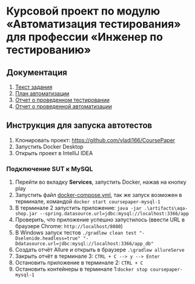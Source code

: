 # Курсовой проект по модулю «Автоматизация тестирования» для профессии «Инженер по тестированию»
## Документация

1. [Текст задания](https://github.com/netology-code/aqa-qamid-diplom/blob/main/README.md)
2. [План автоматизации](https://github.com/vladi166/CoursePaper/blob/main/docs/Plan.md)
3. [Отчет о проведенном тестировании](https://github.com/vladi166/CoursePaper/blob/main/docs/Report.md)
4. [Отчет о проведенной автоматизации](https://github.com/vladi166/CoursePaper/blob/main/docs/Summary.md)

## **Инструкция для запуска автотестов**

1. Клонировать проект: https://github.com/vladi166/CoursePaper
2. Запустить Docker Desktop
3. Открыть проект в IntelliJ IDEA

### Подключение SUT к MySQL

1. Перейти во вкладку **Services**, запустить Docker, нажав на кнопку play
2. Запустить файл [‎docker-compose.yml](%E2%80%8Edocker-compose.yml), так же запуск возможен в терминале, командой `docker start coursepaper-mysql-1`
2. В терминале 2 запустить приложение: `java -jar .\artifacts\aqa-shop.jar --spring.datasource.url=jdbc:mysql://localhost:3366/app`
3. Проверить, что приложение успешно запустилось (ввести URL в браузере Сhrome: `http://localhost/8080`)
4. В Windows запуск тестов `./gradlew clean test "-Dselenide.headless=true" "-Ddatasource.url=jdbc:mysql://localhost:3366/app_db"`
5. Создать отчёт Allure и открыть в браузере `.\gradlew allureServe`
6. Закрыть отчёт в терминале 3:   `CTRL + C --> y --> Enter`
7. Остановить приложение в терминале 2: `CTRL + C`
8. Остановить контейнеры в терминале 1:`docker stop coursepaper-mysql-1`
